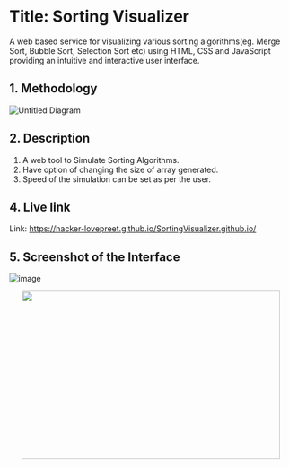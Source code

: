 # **Title: Sorting Visualizer**
A web based service for visualizing various sorting algorithms(eg. Merge Sort, Bubble Sort, Selection Sort etc) using HTML, CSS and JavaScript providing an intuitive and interactive user interface.

## **1. Methodology**
![Untitled Diagram](https://user-images.githubusercontent.com/82011012/208119748-553f625e-a5d8-490c-afc9-9b3aebc8bca9.png)


## **2. Description**
1. A web tool to Simulate Sorting Algorithms.
2. Have option of changing the size of array generated.
3. Speed of the simulation can be set as per the user.


## **4. Live link**
Link: https://hacker-lovepreet.github.io/SortingVisualizer.github.io/


## **5. Screenshot of the Interface**
![image](https://user-images.githubusercontent.com/82011012/208125251-8974a4af-908f-4275-b187-465d9d10fd10.png)
<p align="center">
 <img width="460" height="300" src="[ezgif com-gif-maker](https://user-images.githubusercontent.com/82011012/208127478-dd5587c0-b170-4d42-a02b-022e2d3f1a2e.gif)">

</p>
